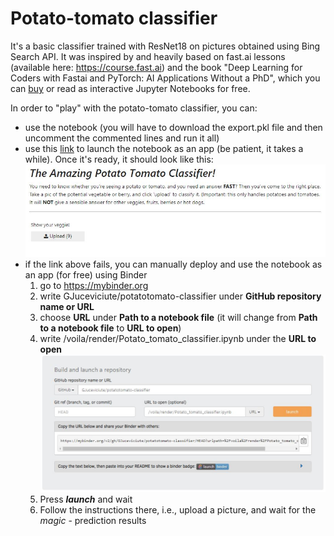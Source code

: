 # Potato-tomato classifier
It's a basic classifier trained with ResNet18 on pictures obtained using Bing Search API. It was inspired by and heavily based on fast.ai lessons (available here: https://course.fast.ai) and the book "Deep Learning for Coders with Fastai and PyTorch: AI Applications Without a PhD", which you can [buy](https://www.amazon.com/Deep-Learning-Coders-fastai-PyTorch/dp/1492045527) or read as interactive Jupyter Notebooks for free.

In order to "play" with the potato-tomato classifier, you can:
- use the notebook (you will have to download the export.pkl file and then uncomment the commented lines and run it all)
- use this [link](https://mybinder.org/v2/gh/GJuceviciute/potatotomato-classifier/HEAD?urlpath=%2Fvoila%2Frender%2FPotato_tomato_classifier.ipynb) to launch the notebook as an app (be patient, it takes a while). Once it's ready, it should look like this: <img src="classifier.JPG">
- if the link above fails, you can manually deploy and use the notebook as an app (for free) using Binder
  1. go to https://mybinder.org
  2. write GJuceviciute/potatotomato-classifier under **GitHub repository name or URL**
  3. choose **URL** under **Path to a notebook file** (it will change from **Path to a notebook file** to **URL to open**)
  4. write /voila/render/Potato_tomato_classifier.ipynb under the **URL to open** <img src="binder.JPG" >
  5. Press ***launch*** and wait
  6. Follow the instructions there, i.e., upload a picture, and wait for the *magic* - prediction results
 
